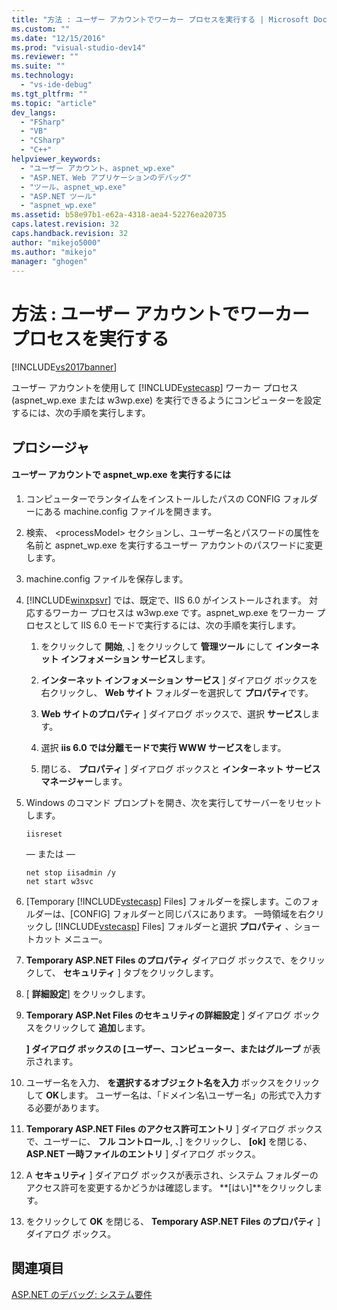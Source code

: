 ```yaml
---
title: "方法 : ユーザー アカウントでワーカー プロセスを実行する | Microsoft Docs"
ms.custom: ""
ms.date: "12/15/2016"
ms.prod: "visual-studio-dev14"
ms.reviewer: ""
ms.suite: ""
ms.technology: 
  - "vs-ide-debug"
ms.tgt_pltfrm: ""
ms.topic: "article"
dev_langs: 
  - "FSharp"
  - "VB"
  - "CSharp"
  - "C++"
helpviewer_keywords: 
  - "ユーザー アカウント、aspnet_wp.exe"
  - "ASP.NET、Web アプリケーションのデバッグ"
  - "ツール、aspnet_wp.exe"
  - "ASP.NET ツール"
  - "aspnet_wp.exe"
ms.assetid: b58e97b1-e62a-4318-aea4-52276ea20735
caps.latest.revision: 32
caps.handback.revision: 32
author: "mikejo5000"
ms.author: "mikejo"
manager: "ghogen"
---
```

# 方法 : ユーザー アカウントでワーカー プロセスを実行する
[!INCLUDE[vs2017banner](../code-quality/includes/vs2017banner.md)]

ユーザー アカウントを使用して [!INCLUDE[vstecasp](../code-quality/includes/vstecasp_md.md)] ワーカー プロセス (aspnet_wp.exe または w3wp.exe) を実行できるようにコンピューターを設定するには、次の手順を実行します。  
  
## <a name="procedure"></a>プロシージャ  
  
#### <a name="to-run-aspnetwpexe-under-a-user-account"></a>ユーザー アカウントで aspnet_wp.exe を実行するには  
  
1.  コンピューターでランタイムをインストールしたパスの CONFIG フォルダーにある machine.config ファイルを開きます。  
  
2.  検索、 &lt;processModel&gt; セクションし、ユーザー名とパスワードの属性を名前と aspnet_wp.exe を実行するユーザー アカウントのパスワードに変更します。  
  
3.  machine.config ファイルを保存します。  
  
4.  [!INCLUDE[winxpsvr](../debugger/includes/winxpsvr_md.md)] では、既定で、IIS 6.0 がインストールされます。 対応するワーカー プロセスは w3wp.exe です。aspnet_wp.exe をワーカー プロセスとして IIS 6.0 モードで実行するには、次の手順を実行します。  
  
    1.  をクリックして **開始**, 、] をクリックして **管理ツール** にして **インターネット インフォメーション サービス**します。  
  
    2.   **インターネット インフォメーション サービス** ] ダイアログ ボックスを右クリックし、 **Web サイト** フォルダーを選択して **プロパティ**です。  
  
    3.   **Web サイトのプロパティ** ] ダイアログ ボックスで、選択 **サービス**します。  
  
    4.  選択 **iis 6.0 では分離モードで実行 WWW サービスを**します。  
  
    5.  閉じる、 **プロパティ** ] ダイアログ ボックスと **インターネット サービス マネージャー**します。  
  
5.  Windows のコマンド プロンプトを開き、次を実行してサーバーをリセットします。  
  
    ```  
    iisreset  
    ```  
    — または —  
  
    ```  
    net stop iisadmin /y  
    net start w3svc  
    ```  
  
6.  [Temporary [!INCLUDE[vstecasp](../code-quality/includes/vstecasp_md.md)] Files] フォルダーを探します。このフォルダーは、[CONFIG] フォルダーと同じパスにあります。 一時領域を右クリックし [!INCLUDE[vstecasp](../code-quality/includes/vstecasp_md.md)] Files] フォルダーと選択 **プロパティ** 、ショートカット メニュー。  
  
7.   **Temporary ASP.NET Files のプロパティ** ダイアログ ボックスで、をクリックして、 **セキュリティ** ] タブをクリックします。  
  
8.  [ **詳細設定**] をクリックします。  
  
9.  **Temporary ASP.Net Files のセキュリティの詳細設定** ] ダイアログ ボックスをクリックして **追加**します。  
  
     **] ダイアログ ボックスの [ユーザー、コンピューター、またはグループ** が表示されます。  
  
10. ユーザー名を入力、 **を選択するオブジェクト名を入力** ボックスをクリックして **OK**します。 ユーザー名は、「ドメイン名\ユーザー名」の形式で入力する必要があります。  
  
11.  **Temporary ASP.NET Files のアクセス許可エントリ** ] ダイアログ ボックスで、ユーザーに、 **フル コントロール**, 、] をクリックし、 **[ok]** を閉じる、 **ASP.NET 一時ファイルのエントリ** ] ダイアログ ボックス。  
  
12. A **セキュリティ** ] ダイアログ ボックスが表示され、システム フォルダーのアクセス許可を変更するかどうかは確認します。 **[はい]**をクリックします。  
  
13. をクリックして **OK** を閉じる、 **Temporary ASP.NET Files のプロパティ** ] ダイアログ ボックス。  
  
## <a name="see-also"></a>関連項目  
[ASP.NET のデバッグ: システム要件](../debugger/aspnet-debugging-system-requirements.md)  
  
